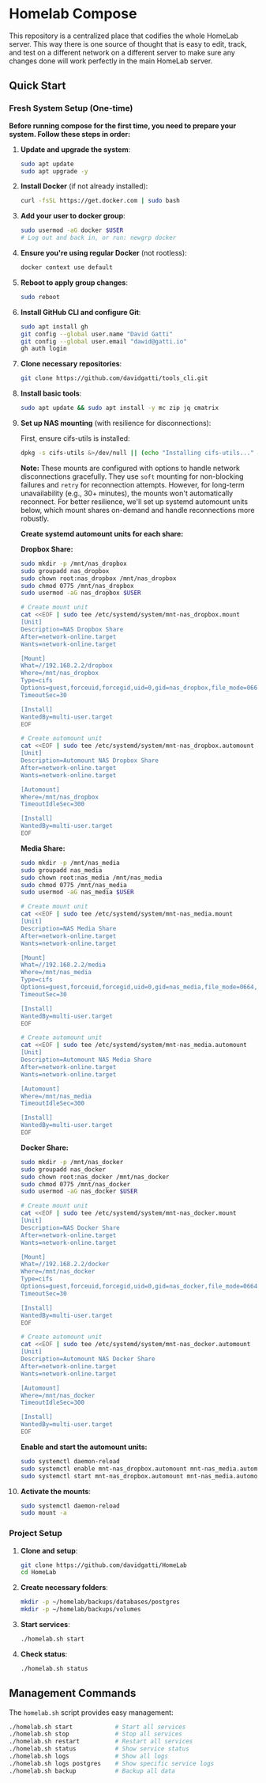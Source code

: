 # Homelab Compose

This repository is a centralized place that codifies the whole HomeLab server. This way there is one source of thought that is easy to edit, track, and test on a different network on a different server to make sure any changes done will work perfectly in the main HomeLab server.

## Quick Start

### Fresh System Setup (One-time)

**Before running compose for the first time, you need to prepare your system. Follow these steps in order:**

1. **Update and upgrade the system**:
   ```bash
   sudo apt update
   sudo apt upgrade -y
   ```

2. **Install Docker** (if not already installed):
   ```bash
   curl -fsSL https://get.docker.com | sudo bash
   ```

3. **Add your user to docker group**:
   ```bash
   sudo usermod -aG docker $USER
   # Log out and back in, or run: newgrp docker
   ```

4. **Ensure you're using regular Docker** (not rootless):
   ```bash
   docker context use default
   ```

5. **Reboot to apply group changes**:
   ```bash
   sudo reboot
   ```

6. **Install GitHub CLI and configure Git**:
   ```bash
   sudo apt install gh
   git config --global user.name "David Gatti"
   git config --global user.email "dawid@gatti.io"
   gh auth login
   ```

7. **Clone necessary repositories**:
   ```bash
   git clone https://github.com/davidgatti/tools_cli.git
   ```

8. **Install basic tools**:
   ```bash
   sudo apt update && sudo apt install -y mc zip jq cmatrix
   ```

9. **Set up NAS mounting** (with resilience for disconnections):
   
   First, ensure cifs-utils is installed:
   ```bash
   dpkg -s cifs-utils &>/dev/null || (echo "Installing cifs-utils..." && sudo apt update && sudo apt install -y cifs-utils)
   ```

   **Note:** These mounts are configured with options to handle network disconnections gracefully. They use `soft` mounting for non-blocking failures and `retry` for reconnection attempts. However, for long-term unavailability (e.g., 30+ minutes), the mounts won't automatically reconnect. For better resilience, we'll set up systemd automount units below, which mount shares on-demand and handle reconnections more robustly.

   **Create systemd automount units for each share:**

   **Dropbox Share:**
   ```bash
   sudo mkdir -p /mnt/nas_dropbox
   sudo groupadd nas_dropbox
   sudo chown root:nas_dropbox /mnt/nas_dropbox
   sudo chmod 0775 /mnt/nas_dropbox
   sudo usermod -aG nas_dropbox $USER
   
   # Create mount unit
   cat <<EOF | sudo tee /etc/systemd/system/mnt-nas_dropbox.mount
   [Unit]
   Description=NAS Dropbox Share
   After=network-online.target
   Wants=network-online.target
   
   [Mount]
   What=//192.168.2.2/dropbox
   Where=/mnt/nas_dropbox
   Type=cifs
   Options=guest,forceuid,forcegid,uid=0,gid=nas_dropbox,file_mode=0664,dir_mode=0775,rw,vers=3.0,soft,retry=5
   TimeoutSec=30
   
   [Install]
   WantedBy=multi-user.target
   EOF
   
   # Create automount unit
   cat <<EOF | sudo tee /etc/systemd/system/mnt-nas_dropbox.automount
   [Unit]
   Description=Automount NAS Dropbox Share
   After=network-online.target
   Wants=network-online.target
   
   [Automount]
   Where=/mnt/nas_dropbox
   TimeoutIdleSec=300
   
   [Install]
   WantedBy=multi-user.target
   EOF
   ```

   **Media Share:**
   ```bash
   sudo mkdir -p /mnt/nas_media
   sudo groupadd nas_media
   sudo chown root:nas_media /mnt/nas_media
   sudo chmod 0775 /mnt/nas_media
   sudo usermod -aG nas_media $USER
   
   # Create mount unit
   cat <<EOF | sudo tee /etc/systemd/system/mnt-nas_media.mount
   [Unit]
   Description=NAS Media Share
   After=network-online.target
   Wants=network-online.target
   
   [Mount]
   What=//192.168.2.2/media
   Where=/mnt/nas_media
   Type=cifs
   Options=guest,forceuid,forcegid,uid=0,gid=nas_media,file_mode=0664,dir_mode=0775,rw,vers=3.0,soft,retry=5
   TimeoutSec=30
   
   [Install]
   WantedBy=multi-user.target
   EOF
   
   # Create automount unit
   cat <<EOF | sudo tee /etc/systemd/system/mnt-nas_media.automount
   [Unit]
   Description=Automount NAS Media Share
   After=network-online.target
   Wants=network-online.target
   
   [Automount]
   Where=/mnt/nas_media
   TimeoutIdleSec=300
   
   [Install]
   WantedBy=multi-user.target
   EOF
   ```

   **Docker Share:**
   ```bash
   sudo mkdir -p /mnt/nas_docker
   sudo groupadd nas_docker
   sudo chown root:nas_docker /mnt/nas_docker
   sudo chmod 0775 /mnt/nas_docker
   sudo usermod -aG nas_docker $USER
   
   # Create mount unit
   cat <<EOF | sudo tee /etc/systemd/system/mnt-nas_docker.mount
   [Unit]
   Description=NAS Docker Share
   After=network-online.target
   Wants=network-online.target
   
   [Mount]
   What=//192.168.2.2/docker
   Where=/mnt/nas_docker
   Type=cifs
   Options=guest,forceuid,forcegid,uid=0,gid=nas_docker,file_mode=0664,dir_mode=0775,rw,vers=3.0,soft,retry=5
   TimeoutSec=30
   
   [Install]
   WantedBy=multi-user.target
   EOF
   
   # Create automount unit
   cat <<EOF | sudo tee /etc/systemd/system/mnt-nas_docker.automount
   [Unit]
   Description=Automount NAS Docker Share
   After=network-online.target
   Wants=network-online.target
   
   [Automount]
   Where=/mnt/nas_docker
   TimeoutIdleSec=300
   
   [Install]
   WantedBy=multi-user.target
   EOF
   ```

   **Enable and start the automount units:**
   ```bash
   sudo systemctl daemon-reload
   sudo systemctl enable mnt-nas_dropbox.automount mnt-nas_media.automount mnt-nas_docker.automount
   sudo systemctl start mnt-nas_dropbox.automount mnt-nas_media.automount mnt-nas_docker.automount
   ```

10. **Activate the mounts**:
    ```bash
    sudo systemctl daemon-reload
    sudo mount -a
    ```

### Project Setup

1. **Clone and setup**:
   ```bash
   git clone https://github.com/davidgatti/HomeLab
   cd HomeLab
   ```

2. **Create necessary folders**:
   ```bash
   mkdir -p ~/homelab/backups/databases/postgres
   mkdir -p ~/homelab/backups/volumes
   ```

3. **Start services**:
   ```bash
   ./homelab.sh start
   ```

4. **Check status**:
   ```bash
   ./homelab.sh status
   ```

## Management Commands

The `homelab.sh` script provides easy management:

```bash
./homelab.sh start            # Start all services
./homelab.sh stop             # Stop all services
./homelab.sh restart          # Restart all services
./homelab.sh status           # Show service status
./homelab.sh logs             # Show all logs
./homelab.sh logs postgres    # Show specific service logs
./homelab.sh backup           # Backup all data
```